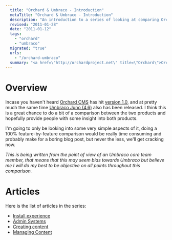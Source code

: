 ```yaml
---
  title: "Orchard & Umbraco - Introduction"
  metaTitle: "Orchard & Umbraco - Introduction"
  description: "An introduction to a series of looking at comparing Orchard CMS and Umbraco"
  revised: "2011-01-28"
  date: "2011-01-12"
  tags: 
    - "orchard"
    - "umbraco"
  migrated: "true"
  urls: 
    - "/orchard-umbraco"
  summary: "<a href=\"http://orchardproject.net\" title=\"Orchard\">Orchard</a>\n<br />\n<a href=\"http://umbraco.org\" title=\"Umbraco\">Umbraco</a>"
---
```

# Overview

Incase you haven't heard [Orchard CMS][1] has hit [version 1.0][2], and at pretty much the same time [Umbraco Juno (4.6)][3] also has been released. I think this is a great chance to do a bit of a comparison between the two products and hopefully provide people with some insight into both products.

I'm going to only be looking into some very simple aspects of it, doing a 100% feature-by-feature comparison would be really time consuming and probably make for a boring blog post, but never the less, we'll get cracking now.

*This is being written from the point of view of an Umbraco core team member, that means that this may seem bias towards Umbraco but believe me I will do my best to be objective on all points throughout this comparison.*

# Articles

Here is the list of articles in the series:

 * [Install experience][4]
 * [Admin Systems][5]
 * [Creating content][6]
 * [Managing Content][7]

  [1]: http://orchardproject.net/
  [2]: http://orchard.codeplex.com/releases/view/50197
  [3]: http://umbraco.codeplex.com/releases/view/59025
  [4]: /orchard-umbraco/installing
  [5]: https://www.aaron-powell.com/orchard-umbraco/admin
  [6]: /orchard-umbraco/creating-content
  [7]: /orchard-umbraco/managing-content